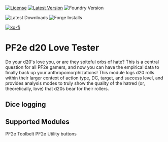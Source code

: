 [![License](https://img.shields.io/github/license/eligarf/pf2e-d20-love-tester?label=License)](LICENSE)
[![Latest Version](https://img.shields.io/github/v/release/eligarf/pf2e-d20-love-tester?display_name=tag&sort=semver&label=Latest%20Version)](https://github.com/eligarf/pf2e-d20-love-tester/releases/latest)
![Foundry Version](https://img.shields.io/endpoint?url=https://foundryshields.com/version?url=https%3A%2F%2Fraw.github.com%2Feligarf%2Fpf2e-d20-love-tester%2Frelease%2Fmodule.json)

![Latest Downloads](https://img.shields.io/github/downloads/eligarf/pf2e-d20-love-tester/latest/total?color=blue&label=latest%20downloads)
![Forge Installs](https://img.shields.io/badge/dynamic/json?label=Forge%20Installs&query=package.installs&suffix=%25&url=https%3A%2F%2Fforge-vtt.com%2Fapi%2Fbazaar%2Fpackage%2Fpf2e-pf2e-d20-love-tester&colorB=4aa94a)

[![ko-fi](https://ko-fi.com/img/githubbutton_sm.svg)](https://ko-fi.com/rule671908)

# PF2e d20 Love Tester

Do your d20's love you, or are they spiteful orbs of hate? This is a central question for all PF2e gamers, and now you can have the empirical data to finally back up your anthropomorphizations! This module logs d20 rolls within their larger context of action type, DC, target, and success level, and provides analysis modes to truly show the quality of the hatred (or, theoretically, love) that d20s bear for their rollers.

## Dice logging

## Supported Modules

PF2e Toolbelt
PF2e Utility buttons